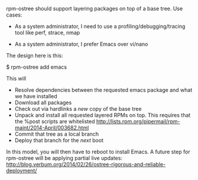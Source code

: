 rpm-ostree should support layering packages on top of a base tree.  Use cases:

* As a system administrator, I need to use a
  profiling/debugging/tracing tool like perf, strace, nmap

* As a system administrator, I prefer Emacs over vi/nano

The design here is this:

$ rpm-ostree add emacs

This will

* Resolve dependencies between the requested emacs package and what we have installed
* Download all packages
* Check out via hardlinks a *new* copy of the base tree
* Unpack and install all requested layered RPMs on top.  This requires
  that the %post scripts are whitelisted
  http://lists.rpm.org/pipermail/rpm-maint/2014-April/003682.html
* Commit that tree as a local branch
* Deploy that branch for the *next* boot

In this model, you will then have to reboot to install Emacs.  A
future step for rpm-ostree will be applying partial live updates:
http://blog.verbum.org/2014/02/26/ostree-rigorous-and-reliable-deployment/


